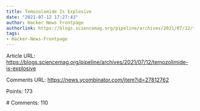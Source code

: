 ```yaml
---
title: Temozolomide Is Explosive
date: "2021-07-12 17:27:43"
author: Hacker News Frontpage
authorlink: https://blogs.sciencemag.org/pipeline/archives/2021/07/12/temozolimide-is-explosive
tags:
- Hacker-News-Frontpage
---
```


<p>Article URL: <a href="https://blogs.sciencemag.org/pipeline/archives/2021/07/12/temozolimide-is-explosive">https://blogs.sciencemag.org/pipeline/archives/2021/07/12/temozolimide-is-explosive</a></p>
<p>Comments URL: <a href="https://news.ycombinator.com/item?id=27812762">https://news.ycombinator.com/item?id=27812762</a></p>
<p>Points: 173</p>
<p># Comments: 110</p>
